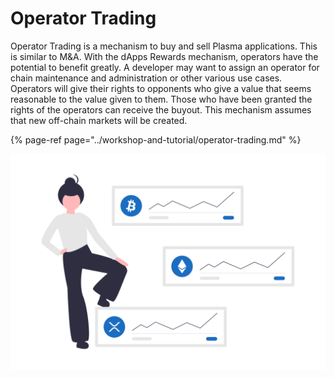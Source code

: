 # Operator Trading

Operator Trading is a mechanism to buy and sell Plasma applications. This is similar to M&A. With the dApps Rewards mechanism, operators have the potential to benefit greatly. A developer may want to assign an operator for chain maintenance and administration or other various use cases. Operators will give their rights to opponents who give a value that seems reasonable to the value given to them. Those who have been granted the rights of the operators can receive the buyout. This mechanism assumes that new off-chain markets will be created.

{% page-ref page="../workshop-and-tutorial/operator-trading.md" %}

![](../.gitbook/assets/undraw_crypto_portfolio_2jy5.png)

